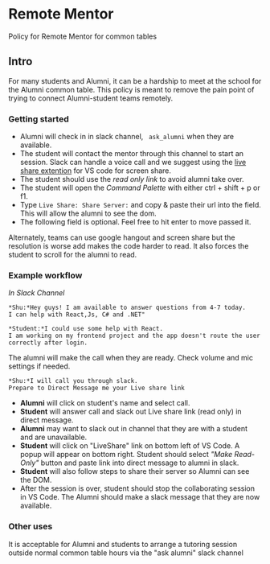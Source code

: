 # Remote Mentor
Policy for Remote Mentor for common tables

## Intro
For many students and Alumni, it can be a hardship to meet at the school for the Alumni common table. This policy is meant to remove the pain point of trying to connect Alumni-student teams remotely. 

### Getting started
- Alumni will check in in slack channel, ` ask_alumni` when they are available.
- The student will contact the mentor through this channel to start an session. Slack can handle a voice call and we suggest using the [live share extention](https://marketplace.visualstudio.com/items?itemName=MS-vsliveshare.vsliveshare) for VS code for screen share.
- The student should use the *read only link* to avoid alumni take over.
- The student will open the *Command Palette* with either ctrl + shift + p or f1.
- Type `Live Share: Share Server:` and copy & paste their url into the field. This will allow the alumni to see the dom.
- The following field is optional. Feel free to hit enter to move passed it.

 Alternately, teams can use google hangout and screen share but the resolution is worse add makes the code harder to read. It also forces the student to scroll for the alumni to read.
### Example workflow

*In Slack Channel*
```
*Shu:*Hey guys! I am available to answer questions from 4-7 today.
I can help with React,Js, C# and .NET"
```
```
*Student:*I could use some help with React.
I am working on my frontend project and the app doesn't route the user correctly after login.
```
The alumni will make the call when they are ready. Check volume and mic settings if needed.
```
*Shu:*I will call you through slack. 
Prepare to Direct Message me your Live share link
```
- **Alumni** will click on student's name and select call.
- **Student** will answer call and slack out Live share link (read only) in direct message.
- **Alumni** may want to slack out in channel that they are with a student and are unavailable.
- **Student** will click on "LiveShare" link on bottom left of VS Code. A popup will appear on bottom right. Student should select *"Make Read-Only"* button and paste link into direct message to alumni in slack.
- **Student** will also follow steps to share their server so Alumni can see the DOM.
- After the session is over, student should stop the collaborating session in VS Code. The Alumni should make a slack message that they are now available. 

### Other uses
It is acceptable for Alumni and students to arrange a tutoring session outside normal common table hours via the "ask alumni" slack channel
